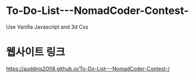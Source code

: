 # To-Do-List---NomadCoder-Contest-
  Use Vanilla Javascript  and 3d Css 
  
  
# 웹사이트 링크
  https://auddnjs2008.github.io/To-Do-List---NomadCoder-Contest-/
